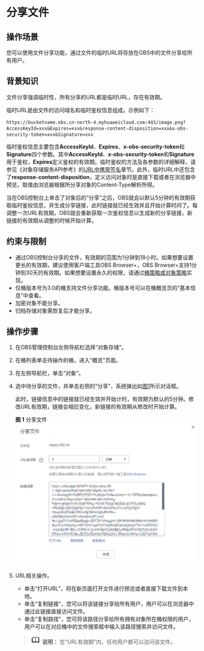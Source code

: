 # 分享文件<a name="obs_03_0046"></a>

## 操作场景<a name="section10566111319376"></a>

您可以使用文件分享功能，通过文件的临时URL将存放在OBS中的文件分享给所有用户。

## 背景知识<a name="section11953161812519"></a>

文件分享强调临时性，所有分享的URL都是临时URL，存在有效期。

临时URL是由文件的访问域名和临时鉴权信息组成。示例如下：

```
https://bucketname.obs.cn-north-4.myhuaweicloud.com:443/image.png?AccessKeyId=xxx&Expires=xxx&response-content-disposition=xxx&x-obs-security-token=xxx&Signature=xxx
```

临时鉴权信息主要包含**AccessKeyId**、**Expires**、**x-obs-security-token**和**Signature**四个参数。其中**AccessKeyId**、**x-obs-security-token**和**Signature**用于鉴权，**Expires**定义鉴权的有效期。临时鉴权的方法及各参数的详细解释，请参见《对象存储服务API参考》的[URL中携带签名](https://support.huaweicloud.com/api-obs/obs_04_0011.html)章节。此外，临时URL中还包含了**response-content-disposition**，定义访问对象时是直接下载或者在浏览器中预览，取值由浏览器根据所分享对象的Content-Type解析所得。

当在OBS控制台上单击了对象后的“分享”之后，OBS就会以默认5分钟的有效期获取临时鉴权信息，并生成分享链接，此时链接就已经生效并且开始计算时间了。每调整一次URL有效期，OBS就会重新获取一次鉴权信息以生成新的分享链接，新链接的有效期从调整的时候开始计算。

## 约束与限制<a name="section1524379204718"></a>

-   通过OBS控制台分享的文件，有效期的范围为1分钟到18小时。如果想要设置更长的有效期，建议使用客户端工具OBS Browser+，OBS Browser+支持1分钟到30天的有效期。如果想要设置永久的权限，请通过[桶策略或对象策略](桶策略和对象策略.md)实现。
-   仅桶版本号为3.0的桶支持文件分享功能。桶版本号可以在桶概览页的“基本信息”中查看。
-   加密对象不能分享。
-   归档存储对象需恢复后才能分享。

## 操作步骤<a name="section2745155111154"></a>

1.  在OBS管理控制台左侧导航栏选择“对象存储“。
2.  在桶列表单击待操作的桶，进入“概览”页面。
3.  在左侧导航栏，单击“对象”。
4.  选中待分享的文件，并单击右侧的“分享”，系统弹出如[图1](#fig15421122341817)所示对话框。

    此时，链接信息中的链接就已经生效并开始计时，有效期为默认的5分钟。修改URL有效期，链接会相应变化，新链接的有效期从修改时开始计算。

    **图 1**  分享文件<a name="fig15421122341817"></a>  
    ![](figures/分享文件.png "分享文件")

5.  URL相关操作。

    -   单击“打开URL”，将在新页面打开文件进行预览或者直接下载文件到本地。
    -   单击“复制链接”，您可以将该链接分享给所有用户，用户可以在浏览器中通过此链接直接访问文件。
    -   单击“复制路径”，您可将该路径分享给所有拥有对象所在桶权限的用户，用户可以在对应桶中的文件搜索框中输入该路径搜索并访问文件。

    >![](public_sys-resources/icon-note.gif) **说明：** 
    >在“URL有效期”内，任何用户都可以访问该文件。


